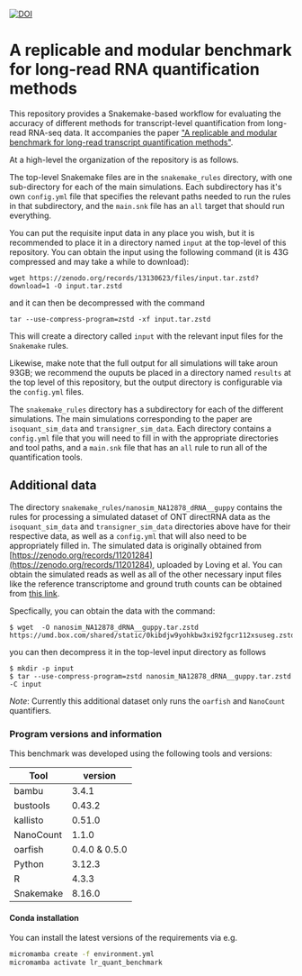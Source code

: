 [![DOI](https://zenodo.org/badge/DOI/10.5281/zenodo.13130623.svg)](https://doi.org/10.5281/zenodo.13130623)

# A replicable and modular benchmark for long-read RNA quantification methods

This repository provides a Snakemake-based workflow for evaluating the accuracy
of different methods for transcript-level quantification from long-read RNA-seq
data. It accompanies the paper ["A replicable and modular benchmark for long-read transcript quantification methods"](https://www.biorxiv.org/content/10.1101/2024.07.30.605821v1).

At a high-level the organization of the repository is as follows.

The top-level Snakemake files are in the `snakemake_rules` directory, with one sub-directory 
for each of the main simulations.  Each subdirectory has it's own `config.yml` file that specifies
the relevant paths needed to run the rules in that subdirectory, and the `main.snk` file has an 
`all` target that should run everything.

You can put the requisite input data in any place you wish, but it is recommended to place it in 
a directory named `input` at the top-level of this repository.  You can obtain the input using 
the following command (it is 43G compressed and may take a while to download):

```{sh}
wget https://zenodo.org/records/13130623/files/input.tar.zstd?download=1 -O input.tar.zstd
```

and it can then be decompressed with the command

```{sh}
tar --use-compress-program=zstd -xf input.tar.zstd
```

This will create a directory called `input` with the relevant input files for the `Snakemake` rules.

Likewise, make note that the full output for all simulations will take aroun 93GB; we recommend the ouputs
be placed in a directory named `results` at the top level of this repository, but the output directory 
is configurable via the `config.yml` files.

The `snakemake_rules` directory has a subdirectory for each of the different simulations.  The main simulations
corresponding to the paper are `isoquant_sim_data` and `transigner_sim_data`. Each directory contains a
`config.yml` file that you will need to fill in with the appropriate directories and tool paths, and a `main.snk`
file that has an `all` rule to run all of the quantification tools.

## Additional data

The directory `snakemake_rules/nanosim_NA12878_dRNA__guppy` contains the rules
for processing a simulated dataset of ONT directRNA data as the
`isoquant_sim_data` and `transigner_sim_data` directories above have for their
respective data, as well as a `config.yml` that will also need to be
appropriately filled in. The simulated data is originally obtained from
[https://zenodo.org/records/11201284](https://zenodo.org/records/11201284),
uploaded by Loving et al. You can obtain the simulated reads as well as all of
the other necessary input files like the reference transcriptome and ground
truth counts can be obtained from [this link](https://umd.box.com/shared/static/0kibdjw9yohkbw3xi92fgcr112xsuseg.zstd).

Specfically, you can obtain the data with the command:

```{sh}
$ wget  -O nanosim_NA12878_dRNA__guppy.tar.zstd https://umd.box.com/shared/static/0kibdjw9yohkbw3xi92fgcr112xsuseg.zstd
```

you can then decompress it in the top-level input directory as follows

```{sh}
$ mkdir -p input
$ tar --use-compress-program=zstd nanosim_NA12878_dRNA__guppy.tar.zstd -C input
```

_Note_: Currently this additional dataset only runs the `oarfish` and `NanoCount` quantifiers.

### Program versions and information

This benchmark was developed using the following tools and versions:

| Tool | version |
| -------- | ------- |
| bambu     | 3.4.1  |
| bustools  | 0.43.2 |
| kallisto  | 0.51.0 |
| NanoCount | 1.1.0  |
| oarfish   | 0.4.0 & 0.5.0 |
| Python    | 3.12.3 |
| R         | 4.3.3  |
| Snakemake | 8.16.0 |


#### Conda installation

You can install the latest versions of the requirements via e.g.

```sh
micromamba create -f environment.yml
micromamba activate lr_quant_benchmark
```
